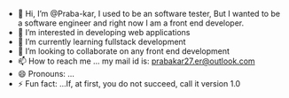 - 👋 Hi, I’m @Praba-kar, I used to be an software tester, But I wanted to be a software engineer and right now I am a front end developer.
- 👀 I’m interested in developing web applications
- 🌱 I’m currently learning fullstack development
- 💞️ I’m looking to collaborate on any front end development
- 📫 How to reach me ... my mail id is: prabakar27.er@outlook.com
- 😄 Pronouns: ...
- ⚡ Fun fact: ...If, at first, you do not succeed, call it version 1.0

<!---
Praba-kar/Praba-kar is a ✨ special ✨ repository because its `README.md` (this file) appears on your GitHub profile.
You can click the Preview link to take a look at your changes.
--->
